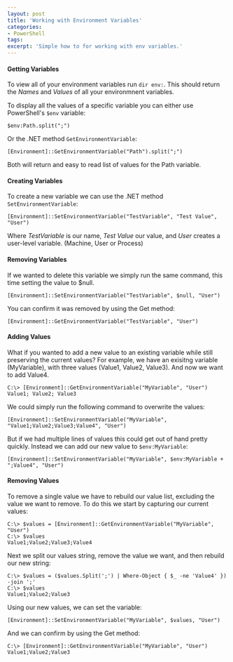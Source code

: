 ```yaml
---
layout: post
title: 'Working with Environment Variables'
categories:
- PowerShell
tags:
excerpt: 'Simple how to for working with env variables.'
---
```

#### Getting Variables

To view all of your environment variables run `dir env:`. This should return the *Names* and *Values* of all your environmnent variables.

To display all the values of a specific variable you can either use PowerShell's `$env` variable:

```
$env:Path.split(";")
```

Or the .NET method `GetEnvironmentVariable`:

```
[Environment]::GetEnvironmentVariable("Path").split(";")
```

Both will return and easy to read list of values for the Path variable.

#### Creating Variables

To create a new variable we can use the .NET method `SetEnvironmentVariable`:

```
[Environment]::SetEnvironmentVariable("TestVariable", "Test Value", "User")
```

Where *TestVariable* is our name, *Test Value* our value, and *User* creates a user-level variable. (Machine, User or Process)

#### Removing Variables

If we wanted to delete this variable we simply run the same command, this time setting the value to $null.

```
[Environment]::SetEnvironmentVariable("TestVariable", $null, "User")
```

You can confirm it was removed by using the Get method:

```
[Environment]::GetEnvironmentVariable("TestVariable", "User")
```

#### Adding Values

What if you wanted to add a new value to an existing variable while still preserving the current values? For example, we have an exisitng variable (MyVariable), with three values (Value1, Value2, Value3). And now we want to add Value4.

```
C:\> [Environment]::GetEnvironmentVariable("MyVariable", "User")
Value1; Value2; Value3
```

We could simply run the following command to overwrite the values:

```
[Environment]::SetEnvironmentVariable("MyVariable", "Value1;Value2;Value3;Value4", "User")
```

But if we had multiple lines of values this could get out of hand pretty quickly. Instead we can add our new value to `$env:MyVariable`:

```
[Environment]::SetEnvironmentVariable("MyVariable", $env:MyVariable + ";Value4", "User")
```

#### Removing Values

To remove a single value we have to rebuild our value list, excluding the value we want to remove. To do this we start by capturing our current values:

```
C:\> $values = [Environment]::GetEnvironmentVariable("MyVariable", "User")
C:\> $values
Value1;Value2;Value3;Value4
```

Next we split our values string, remove the value we want, and then rebuild our new string:

```
C:\> $values = ($values.Split(';') | Where-Object { $_ -ne 'Value4' }) -join ';'
C:\> $values
Value1;Value2;Value3
```

Using our new values, we can set the variable:

```
[Environment]::SetEnvironmentVariable("MyVariable", $values, "User")
```

And we can confirm by using the Get method:

```
C:\> [Environment]::GetEnvironmentVariable("MyVariable", "User")
Value1;Value2;Value3
```